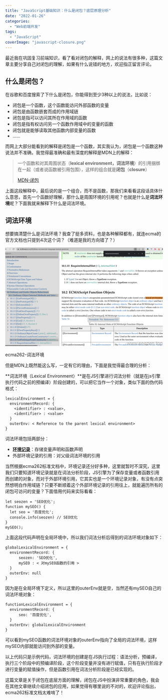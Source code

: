 ```yaml
---
title: "JavaScript基础知识：什么是闭包？底层原理分析"
date: "2022-01-26"
categories: 
  - "Web前端开发"
tags: 
  - "JavaScript"
coverImage: "javascript-closure.png"
---
```


最近我在巩固复习前端知识，看了看对闭包的解释，网上的说法有很多种，这篇文章主要分享自己对闭包的理解，如果有什么说错的地方，欢迎指正留言评论。

## 什么是闭包？

在谷歌和百度搜索了下什么是闭包，你能得到至少3种以上的说法，比如说：

- 闭包是一个函数，这个函数能访问外部函数的变量
- 闭包是由函数嵌套而成的作用域链
- 闭包是指可以访问其所在作用域的函数
- 闭包是指有权访问另一个函数作用域中的变量的函数
- 闭包就是能够读取其他函数内部变量的函数
- ......

而网上大部分能看到的解释是闭包是一个函数，其实我认为，闭包是一个函数这种说法并不准确，我觉得最准确和最有深度的解释是MDN上的解释：

> 一个函数和对其周围状态（**lexical environment，词法环境**）的引用捆绑在一起（或者说函数被引用包围），这样的组合就是**闭包**（**closure**）
> 
> [MDN-闭包](https://developer.mozilla.org/zh-CN/docs/Web/JavaScript/Closures)

上面这段解释中，最后说的是一个组合，而不是函数，那我们来看看这段话具体什么意思，首先一个函数好理解，那什么是周围环境的引用呢？也就是什么是**词法环境**呢？下面我就来解释下什么是词法环境。

## 词法环境

想要搞清楚什么是词法环境？我查了挺多资料，也是各种解释都有，就连ecma的官方文档也只提到4次这个词？（难道是我的方向错了？）

![ecma262-lexical-environment](images/ecma262-lexical-environment-1024x642.png)

ecma262-词法环境

但是MDN上既然能这么写，一定有它的理由，下面是我觉得最合理的分析：

**词法环境（Lexical Environment）**是在JS引擎进行词法分析（就是在js引擎执行代码之前的预编译）阶段创建的，可以把它当作一个对象，类似下面的伪代码格式：

```
lexicalEnvironment = {
  environmentRecord: {
    <identifier> : <value>,
    <identifier> : <value>
  }
  outerEnv: < Reference to the parent lexical environment>
}
```

词法环境包括两部分：

- **[环境记录](https://tc39.es/ecma262/#sec-executable-code-and-execution-contexts)**：存储变量声明和函数声明
- 外部环境记录的引用：对父级词法环境的引用

当然根据ecma262标准文档中，环境记录还分好多种，这里就暂时不深究，这里我们只要知道环境记录就是在词法分析阶段，JS引擎为了保存变量或者函数引用而创建的对象，而对于外部环境引用，它其实也是一个环境记录对象，有没有点突然想明白作用域链？只要不断顺着这个外部环境记录的引用往上，就能遍历所有的闭包可访问的变量？下面借用代码来实际看看：

```
let seozen = 'SEO优化';
function mySEO() {
  let seo = '百度优化';  
  console.info(seozen) // SEO优化
}
mySEO();
```

上面这段代码声明在全局环境中，所以我们词法分析后得到的词法环境对象如下：

```
globalLexicalEnvironment = {
  environmentRecord: {
      seozen: 'SEO优化',
      mySEO : < 对mySEO函数的引用 >
  }
  outerEnv: null
}
```

因为是在全局环境下定义，所以这里的outerEnv就是空，当然还有mySEO自己的词法环境对象：

```
functionLexicalEnvironment = {
  environmentRecord: {
      seo: '百度优化',
  }
  outerEnv: globalLexicalEnvironment
}
```

可以看到mySEO函数的词法环境对象的outerEnv指向了全局的词法环境，这样mySEO内部就能访问到外部的变量。

以上代码只是示例代码，词法环境的创建是在JS执行过程：语法分析，预编译，执行三个阶段中的预编译阶段，这个阶段变量并没有进行赋值，只有在执行阶段才进行变量的赋值操作，但是函数引用在词法分析阶段是已经实现的。

这篇文章是关于闭包在底层方面的理解，闭包在JS中扮演非常重要的角色，我会在其他文章继续介绍闭包的应用，如果觉得有哪里说的不对的，欢迎评论指出，ecma262标准文档太难啃了！
